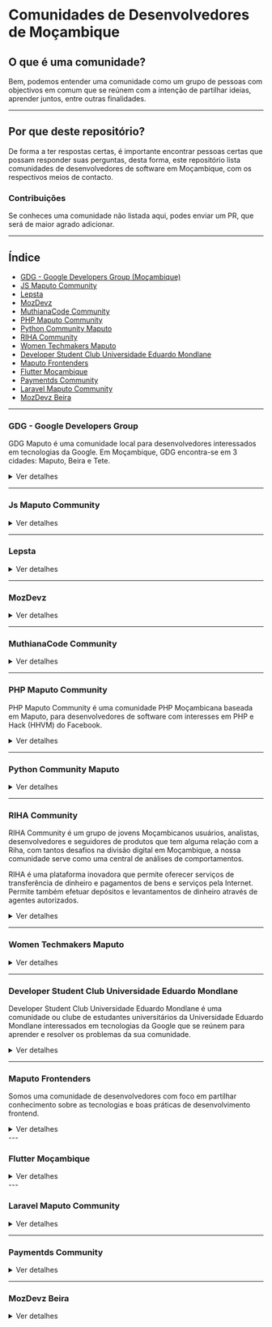 # Comunidades de Desenvolvedores de Moçambique

## O que é uma comunidade?

Bem, podemos entender uma comunidade como um grupo de pessoas com objectivos
em comum que se reúnem com a intenção de partilhar ideias, aprender juntos, entre
outras finalidades.

---

## Por que deste repositório?

De forma a ter respostas certas, é importante encontrar pessoas certas que possam
responder suas perguntas, desta forma, este repositório lista comunidades de desenvolvedores
de software em Moçambique, com os respectivos meios de contacto.


### Contribuições
Se conheces uma comunidade não listada aqui, podes enviar um PR, que será de maior agrado adicionar.


---

## Índice

* [GDG - Google Developers Group (Moçambique)](#GDG---Google-Developers-Group)
* [JS Maputo Community](#Js-Maputo-Community)
* [Lepsta](#Lepsta)
* [MozDevz](#MozDevz)
* [MuthianaCode Community](#MuthianaCode-Community)
* [PHP Maputo Community](#PHP-Maputo-Community)
* [Python Community Maputo](#Python-Community-Maputo)
* [RIHA Community](#RIHA-Community)
* [Women Techmakers Maputo](#Women-Techmakers-Maputo)
* [Developer Student Club Universidade Eduardo Mondlane](#developer-student-club-universidade-eduardo-mondlane)
* [Maputo Frontenders](#Maputo-Frontenders)
* [Flutter Moçambique](#flutter-moçambique)
* [Paymentds Community](#Paymentds-Community)
* [Laravel Maputo Community](#Laravel-Maputo-Community)
* [MozDevz Beira](#MozDevz-Beira)
---

### GDG - Google Developers Group

  GDG Maputo é uma comunidade local para desenvolvedores interessados em tecnologias da Google.
  Em Moçambique, GDG encontra-se em 3 cidades: Maputo, Beira e Tete.

<details>

  <summary>Ver detalhes</summary>
  Vias de Comunicação

  1. [Meetup (Maputo)](https://www.meetup.com/pt-BR/GDG-Maputo/)
  2. [Meetup (Beira)](https://www.meetup.com/pt-BR/Beira-GDG/)
  3. [Meetup (Tete)](https://www.meetup.com/pt-BR/GDG-TETE/)
  4. [Grupo do Facebook (Maputo)](https://pt-br.facebook.com/groups/gdgmaputo/)
  5. [Medium](https://medium.com/android-dev-moz)

</details>

---

### Js Maputo Community

<details>
  <summary>Ver detalhes</summary>
   Via de Comunicação

1. [Whatsapp](https://chat.whatsapp.com/1ZXaVqxGSM99MbMbnqPtur)

</details>

---

### Lepsta

<details>
  <summary>Ver detalhes</summary>
  Via de Comunicação

  1. [Meetup](https://www.meetup.com/pt-BR/Lepsta-Developers-Maputo/)


</details>

---

### MozDevz

<details>
  <summary>Ver detalhes</summary>
   Via de Comunicação

  1. [Facebook](https://www.facebook.com/mozdevz/)
  2. [Meetup](https://www.meetup.com/pt-BR/Mozdevz/)
  3. [Telegram](https://t.me/MozDevz)

</details>

---

### MuthianaCode Community

<details>
  <summary>Ver detalhes</summary>
   Via de Comunicação


1. [Facebook](https://www.facebook.com/muthianacode/)
2. [Whatsapp](https://chat.whatsapp.com/0Cm3XN6P6KNCAigPCJwpuo)
3. [Instagram](https://www.instagram.com/muthianacode/)


</details>

---

### PHP Maputo Community

  PHP Maputo Community é uma comunidade PHP Moçambicana baseada em Maputo, para desenvolvedores de
  software com interesses em PHP e Hack (HHVM) do Facebook.

<details>
  <summary>Ver detalhes</summary>
   Via de Comunicação

  1. [WhatsApp](https://chat.whatsapp.com/ILHtN728Hhp1St5Ag9eDji)

</details>

---

### Python Community Maputo

<details>
  <summary>Ver detalhes</summary>
   Via de Comunicação

1. [Whatsapp](https://chat.whatsapp.com/AtlP04I9rTL1GTbHPHKe3P)

</details>

---

### RIHA Community

  RIHA Community é um grupo de jovens Moçambicanos usuários, analistas,
  desenvolvedores e seguidores de produtos que tem alguma relação com a Riha,
  com tantos desafios na divisão digital em Moçambique,
  a nossa comunidade serve como uma central de análises de comportamentos.

  RIHA é uma plataforma inovadora que permite oferecer serviços
  de transferência de dinheiro e pagamentos de bens e serviços pela Internet.
  Permite também efetuar depósitos e levantamentos de dinheiro através de agentes autorizados.

<details>
  <summary>Ver detalhes</summary>
  Via de Comunicação

  1. [RIHA website](https://www.riha.co.mz)
  2. [WhatsApp](https://chat.whatsapp.com/DRNbVPySnZS5snQH6RgdH6)
</details>

---

### Women Techmakers Maputo

<details>
  <summary>Ver detalhes</summary>
   Via de Comunicação

1. [Whatsapp](https://chat.whatsapp.com/5LiLKX509TlBQwkSN1bXqH)
</details>

---

### Developer Student Club Universidade Eduardo Mondlane

Developer Student Club Universidade Eduardo Mondlane é uma comunidade ou clube de estudantes universitários da Universidade Eduardo Mondlane interessados em tecnologias da Google que se reúnem para aprender e resolver os problemas da sua comunidade.

<details>
  <summary>Ver detalhes</summary>
  Via de Comunicação

1. [DSC Community dev](https://dsc.community.dev/eduardo-mondlane-university/)
2. [Whatsapp](https://chat.whatsapp.com/GbffWZoduIV6N8Q41u25Ax)
3. [Twitter](https://twitter.com/dscuem)
4. [Instagram](https://www.instagram.com/dscuem/)
</details>


---
### Maputo Frontenders

Somos uma comunidade de desenvolvedores com foco em partilhar conhecimento sobre as tecnologias e boas práticas de desenvolvimento frontend.

<details>
  <summary>Ver detalhes</summary>
  Via de Comunicação

1. [ Maputo Frontenders Community ](https://bit.ly/MptFrontenders)
2. [Whatsapp](https://bit.ly/MFrontendersWhatsApp)
3. [Twitter](https://bit.ly/MFrontendersTwitter)
4. [Instagram](https://bit.ly/InstaMptFrontenders)
5. [LinkedIn](https://bit.ly/MFrontendersLinkedIn)
6. [YouTube](https://bit.ly/YTmptFrontenders)

</details>
---

### Flutter Moçambique

<details>
  <summary>Ver detalhes</summary>
  Via de Comunicação

1. [ Telegram ](https://t.me/FlutterMoz)
2. [Whatsapp](https://chat.whatsapp.com/LDCa69V6G6m2EPvHlLEjiz)

</details>
---

### Laravel Maputo Community

<details>
  <summary>Ver detalhes</summary>
  Via de Comunicação

1. [Whatsapp](https://chat.whatsapp.com/BBsDgZGoLZmBEyVXZS8fy2z)

</details>

---
### Paymentds Community

<details>
  <summary>Ver detalhes</summary>
  Via de Comunicação

1. [Whatsapp](https://chat.whatsapp.com/CsmpKskbaFK1dOzVhJXkGh)

</details>

---

### MozDevz Beira

<details>
  <summary>Ver detalhes</summary>
  Via de Comunicação

1. [Whatsapp](https://chat.whatsapp.com/HE0iKdQxFDNGC6FBzVdnz0)

---